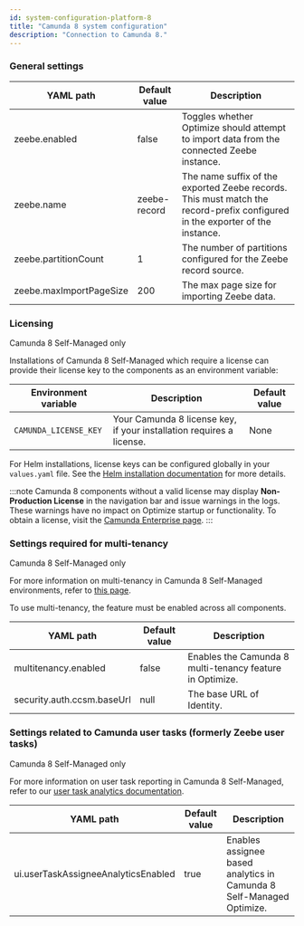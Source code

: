 ```yaml
---
id: system-configuration-platform-8
title: "Camunda 8 system configuration"
description: "Connection to Camunda 8."
---
```


### General settings

| YAML path               | Default value | Description                                                                                                                  |
| ----------------------- | ------------- | ---------------------------------------------------------------------------------------------------------------------------- |
| zeebe.enabled           | false         | Toggles whether Optimize should attempt to import data from the connected Zeebe instance.                                    |
| zeebe.name              | zeebe-record  | The name suffix of the exported Zeebe records. This must match the record-prefix configured in the exporter of the instance. |
| zeebe.partitionCount    | 1             | The number of partitions configured for the Zeebe record source.                                                             |
| zeebe.maxImportPageSize | 200           | The max page size for importing Zeebe data.                                                                                  |

### Licensing

<span class="badge badge--platform">Camunda 8 Self-Managed only</span>

Installations of Camunda 8 Self-Managed which require a license can provide their license key to the components as an environment variable:

| Environment variable  | Description                                                          | Default value |
| --------------------- | -------------------------------------------------------------------- | ------------- |
| `CAMUNDA_LICENSE_KEY` | Your Camunda 8 license key, if your installation requires a license. | None          |

For Helm installations, license keys can be configured globally in your `values.yaml` file. See the [Helm installation documentation]($docs$/self-managed/setup/install#configure-license-key) for more details.

:::note
Camunda 8 components without a valid license may display **Non-Production License** in the navigation bar and issue warnings in the logs. These warnings have no impact on Optimize startup or functionality. To obtain a license, visit the [Camunda Enterprise page](https://camunda.com/platform/camunda-platform-enterprise-contact/).
:::

### Settings required for multi-tenancy

<span class="badge badge--platform">Camunda 8 Self-Managed only</span>

For more information on multi-tenancy in Camunda 8 Self-Managed environments, refer
to [this page](./multi-tenancy.md).

To use multi-tenancy, the feature must be enabled across all components.

| YAML path                  | Default value | Description                                              |
| -------------------------- | ------------- | -------------------------------------------------------- |
| multitenancy.enabled       | false         | Enables the Camunda 8 multi-tenancy feature in Optimize. |
| security.auth.ccsm.baseUrl | null          | The base URL of Identity.                                |

### Settings related to Camunda user tasks (formerly Zeebe user tasks)

<span class="badge badge--platform">Camunda 8 Self-Managed only</span>

For more information on user task reporting in Camunda 8 Self-Managed, refer to our [user task analytics documentation](/components/optimize/userguide/process-analysis/user-task-analytics.md).

| YAML path                           | Default value | Description                                                          |
| ----------------------------------- | ------------- | -------------------------------------------------------------------- |
| ui.userTaskAssigneeAnalyticsEnabled | true          | Enables assignee based analytics in Camunda 8 Self-Managed Optimize. |
